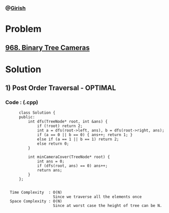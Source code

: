 ### @[Girish](https://www.linkedin.com/in/girish-sudhakar/)

# Problem

## [968. Binary Tree Cameras](https://leetcode.com/problems/binary-tree-cameras/)


# Solution 

## 1) Post Order Traversal - OPTIMAL

       
      
      
   ### Code : (.cpp)
    
          class Solution {
          public:
              int dfs(TreeNode* root, int &ans) {
                  if (!root) return 2;
                  int a = dfs(root->left, ans), b = dfs(root->right, ans);
                  if (a == 0 || b == 0) { ans++; return 1; }
                  else if (a == 1 || b == 1) return 2;
                  else return 0;
              }

              int minCameraCover(TreeNode* root) {
                  int ans = 0;
                  if (dfs(root, ans) == 0) ans++;
                  return ans;
              }
          };

 
      Time Complexity  : O(N) 
                         Since we traverse all the elements once
      Space Complexity : O(N)
                         Since at worst case the height of tree can be N.
